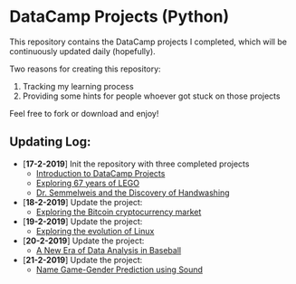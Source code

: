 # DataCamp Projects (Python)

This repository contains the DataCamp projects I completed, which will be continuously updated daily (hopefully).

Two reasons for creating this repository:
1. Tracking my learning process
2. Providing some hints for people whoever got stuck on those projects
   
Feel free to fork or download and enjoy!

## Updating Log:
- [**17-2-2019**] Init the repository with three completed projects
    - [Introduction to DataCamp Projects](https://github.com/yimingpeng/DataCamp-Projects/tree/master/Introduction%20to%20DataCamp%20Projects)
    - [Exploring 67 years of LEGO](https://github.com/yimingpeng/DataCamp-Projects/tree/master/Exploring%2067%20years%20of%20LEGO)
    - [Dr. Semmelweis and the Discovery of Handwashing](https://github.com/yimingpeng/DataCamp-Projects/tree/master/Dr.%20Semmelweis%20and%20the%20Discovery%20of%20Handwashing)
- [**18-2-2019**] Update the project: 
  - [Exploring the Bitcoin cryptocurrency market](https://github.com/yimingpeng/DataCamp-Projects/tree/master/Exploring%20the%20Bitcoin%20cryptocurrency%20market)
- [**19-2-2019**] Update the project:
  - [Exploring the evolution of Linux](https://github.com/yimingpeng/DataCamp-Projects/tree/master/Exploring%20the%20evolution%20of%**20Linux**)
- [**20-2-2019**] Update the project:
  - [A New Era of Data Analysis in Baseball](https://github.com/yimingpeng/DataCamp-Projects/tree/master/A%20New%20Era%20of%20Data%20Analysis%20in%20Baseballi)
- [**21-2-2019**] Update the project:
  - [Name Game-Gender Prediction using Sound](https://github.com/yimingpeng/DataCamp-Projects/tree/master/Name%20Game-Gender%20Prediction%20using%20Sound)
